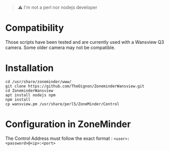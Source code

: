 > :warning: I'm not a perl nor nodejs developer

# Compatibility

Those scripts have been tested and are currently used with a Wansview Q3 camera. Some older camera may not be compatible.

# Installation

```Shell
cd /usr/share/zoneminder/www/
git clone https://github.com/TheOignon/ZoneminderWansview.git
cd ZoneminderWansview
apt install nodejs npm
npm install
cp wansview.pm /usr/share/perl5/ZoneMinder/Control
```

# Configuration in ZoneMinder

The Control Address must follow the exact format : `<user>:<password>@<ip>:<port>`
